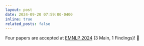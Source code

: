 ```yaml
---
layout: post
date: 2024-09-20 07:59:00-0400
inline: true
related_posts: false
---
```


Four papers are accepted at [EMNLP 2024](https://2024.emnlp.org/program/accepted_main_conference/) (3 Main, 1 Findings)! :tada:

